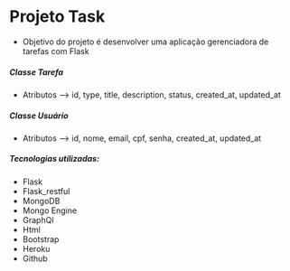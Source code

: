 # Projeto Task

- Objetivo do projeto é desenvolver uma aplicação gerenciadora de tarefas com Flask


##### Classe Tarefa
- Atributos --> id, type, title, description, status, created_at, updated_at

##### Classe Usuário
- Atributos --> id, nome, email, cpf, senha, created_at, updated_at

##### Tecnologias utilizadas:
- Flask 
- Flask_restful 
- MongoDB
- Mongo Engine 
- GraphQl 
- Html  
- Bootstrap
- Heroku
- Github